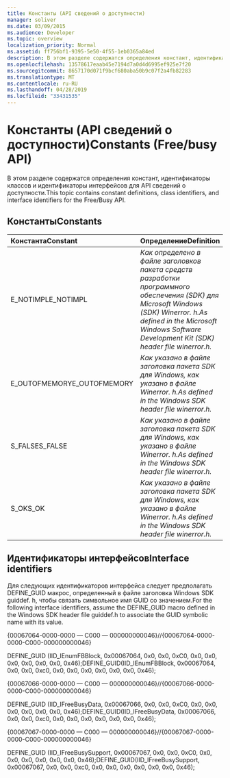 ```yaml
---
title: Константы (API сведений о доступности)
manager: soliver
ms.date: 03/09/2015
ms.audience: Developer
ms.topic: overview
localization_priority: Normal
ms.assetid: ff756bf1-9395-5e50-4f55-1eb0365a84ed
description: В этом разделе содержатся определения констант, идентификаторы классов и идентификаторы интерфейсов для API сведений о доступности.
ms.openlocfilehash: 13578617eaab45e7194d7a0d4d6995ef925e7f20
ms.sourcegitcommit: 8657170d071f9bcf680aba50b9c07f2a4fb82283
ms.translationtype: MT
ms.contentlocale: ru-RU
ms.lasthandoff: 04/28/2019
ms.locfileid: "33431535"
---
```

# <a name="constants-freebusy-api"></a><span data-ttu-id="71bb3-103">Константы (API сведений о доступности)</span><span class="sxs-lookup"><span data-stu-id="71bb3-103">Constants (Free/busy API)</span></span>

<span data-ttu-id="71bb3-104">В этом разделе содержатся определения констант, идентификаторы классов и идентификаторы интерфейсов для API сведений о доступности.</span><span class="sxs-lookup"><span data-stu-id="71bb3-104">This topic contains constant definitions, class identifiers, and interface identifiers for the Free/Busy API.</span></span>
  
## <a name="constants"></a><span data-ttu-id="71bb3-105">Константы</span><span class="sxs-lookup"><span data-stu-id="71bb3-105">Constants</span></span>

|<span data-ttu-id="71bb3-106">**Константа**</span><span class="sxs-lookup"><span data-stu-id="71bb3-106">**Constant**</span></span>|<span data-ttu-id="71bb3-107">**Определение**</span><span class="sxs-lookup"><span data-stu-id="71bb3-107">**Definition**</span></span>|
|:-----|:-----|
|<span data-ttu-id="71bb3-108">E_NOTIMPL</span><span class="sxs-lookup"><span data-stu-id="71bb3-108">E_NOTIMPL</span></span>  <br/> | <span data-ttu-id="71bb3-109">*Как определено в файле заголовков пакета средств разработки программного обеспечения (SDK) для Microsoft Windows (SDK) Winerror. h.*</span><span class="sxs-lookup"><span data-stu-id="71bb3-109">*As defined in the Microsoft Windows Software Development Kit (SDK) header file winerror.h.*</span></span>  <br/> |
|<span data-ttu-id="71bb3-110">E_OUTOFMEMORY</span><span class="sxs-lookup"><span data-stu-id="71bb3-110">E_OUTOFMEMORY</span></span>  <br/> | <span data-ttu-id="71bb3-111">*Как указано в файле заголовка пакета SDK для Windows, как указано в файле Winerror. h.*</span><span class="sxs-lookup"><span data-stu-id="71bb3-111">*As defined in the Windows SDK header file winerror.h.*</span></span>  <br/> |
|<span data-ttu-id="71bb3-112">S_FALSE</span><span class="sxs-lookup"><span data-stu-id="71bb3-112">S_FALSE</span></span>  <br/> | <span data-ttu-id="71bb3-113">*Как указано в файле заголовка пакета SDK для Windows, как указано в файле Winerror. h.*</span><span class="sxs-lookup"><span data-stu-id="71bb3-113">*As defined in the Windows SDK header file winerror.h.*</span></span>  <br/> |
|<span data-ttu-id="71bb3-114">S_OK</span><span class="sxs-lookup"><span data-stu-id="71bb3-114">S_OK</span></span>  <br/> | <span data-ttu-id="71bb3-115">*Как указано в файле заголовка пакета SDK для Windows, как указано в файле Winerror. h.*</span><span class="sxs-lookup"><span data-stu-id="71bb3-115">*As defined in the Windows SDK header file winerror.h.*</span></span>  <br/> |
   
## <a name="interface-identifiers"></a><span data-ttu-id="71bb3-116">Идентификаторы интерфейсов</span><span class="sxs-lookup"><span data-stu-id="71bb3-116">Interface identifiers</span></span>

<span data-ttu-id="71bb3-117">Для следующих идентификаторов интерфейса следует предполагать DEFINE_GUID макрос, определенный в файле заголовка Windows SDK guiddef. h, чтобы связать символьное имя GUID со значением.</span><span class="sxs-lookup"><span data-stu-id="71bb3-117">For the following interface identifiers, assume the DEFINE_GUID macro defined in the Windows SDK header file guiddef.h to associate the GUID symbolic name with its value.</span></span>
  
<span data-ttu-id="71bb3-118">{00067064-0000-0000 — C000 — 000000000046}</span><span class="sxs-lookup"><span data-stu-id="71bb3-118">//{00067064-0000-0000-C000-000000000046}</span></span>
  
<span data-ttu-id="71bb3-119">DEFINE_GUID (IID_IEnumFBBlock, 0x00067064, 0x0, 0x0, 0xC0, 0x0, 0x0, 0x0, 0x0, 0x0, 0x0, 0x46);</span><span class="sxs-lookup"><span data-stu-id="71bb3-119">DEFINE_GUID(IID_IEnumFBBlock, 0x00067064, 0x0, 0x0, 0xc0, 0x0, 0x0, 0x0, 0x0, 0x0, 0x0, 0x46);</span></span>
  
<span data-ttu-id="71bb3-120">{00067066-0000-0000 — C000 — 000000000046}</span><span class="sxs-lookup"><span data-stu-id="71bb3-120">//{00067066-0000-0000-C000-000000000046}</span></span>
  
<span data-ttu-id="71bb3-121">DEFINE_GUID (IID_IFreeBusyData, 0x00067066, 0x0, 0x0, 0xC0, 0x0, 0x0, 0x0, 0x0, 0x0, 0x0, 0x46);</span><span class="sxs-lookup"><span data-stu-id="71bb3-121">DEFINE_GUID(IID_IFreeBusyData, 0x00067066, 0x0, 0x0, 0xc0, 0x0, 0x0, 0x0, 0x0, 0x0, 0x0, 0x46);</span></span>
  
<span data-ttu-id="71bb3-122">{00067067-0000-0000 — C000 — 000000000046}</span><span class="sxs-lookup"><span data-stu-id="71bb3-122">//{00067067-0000-0000-C000-000000000046}</span></span>
  
<span data-ttu-id="71bb3-123">DEFINE_GUID (IID_IFreeBusySupport, 0x00067067, 0x0, 0x0, 0xC0, 0x0, 0x0, 0x0, 0x0, 0x0, 0x0, 0x46);</span><span class="sxs-lookup"><span data-stu-id="71bb3-123">DEFINE_GUID(IID_IFreeBusySupport, 0x00067067, 0x0, 0x0, 0xc0, 0x0, 0x0, 0x0, 0x0, 0x0, 0x0, 0x46);</span></span>
  

